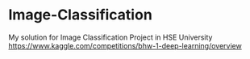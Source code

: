 # Image-Classification

My solution for Image Classification Project in HSE University
https://www.kaggle.com/competitions/bhw-1-deep-learning/overview
